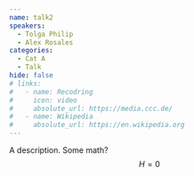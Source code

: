 ```yaml
---
name: talk2
speakers:
  - Tolga Philip
  - Alex Rosales
categories:
  - Cat A
  - Talk
hide: false
# links:
#   - name: Recodring
#     icon: video
#     absolute_url: https://media.ccc.de/
#   - name: Wikipedia
#     absolute_url: https://en.wikipedia.org
---
```


A description.
Some math?
$$
H=0
$$